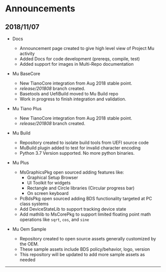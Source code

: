 # Announcements

## 2018/11/07

* Docs
  * Announcement page created to give high level view of Project Mu activity
  * Added Docs for code development (prereqs, compile, test)
  * Added support for images in Multi-Repo documentation

* Mu BaseCore
  * New TianoCore integration from Aug 2018 stable point. 
  * _release/201808_ branch created.
  * Basetools and UefiBuild moved to Mu Build repo
  * Work in progress to finish integration and validation. 

* Mu Tiano Plus
  * New TianoCore integration from Aug 2018 stable point. 
  * _release/201808_ branch created.

* Mu Build
  * Repository created to isolate build tools from UEFI source code
  * MuBuild plugin added to test for invalid character encoding
  * Python 3.7 Version supported. No more python binaries.  

* Mu Plus
  * MsGraphicsPkg open sourced adding features like:
    * Graphical Setup Browser
    * UI Toolkit for widgets
    * Rectangle and Circle libraries (Circular progress bar)
    * On screen keyboard
  * PcBdsPkg open sourced adding BDS functionality targeted at PC class systems
  * Add DeviceStateLib to support tracking device state
  * Add mathlib to MsCorePkg to support limited floating point math operations like `sqrt`, `cos`, and `sine`

* Mu Oem Sample
  * Repository created to open source assets generally customized by the OEM. 
  * These sample assets include BDS policy/behavior, logo, version
  * This repository will be updated to add more sample assets as needed

___

